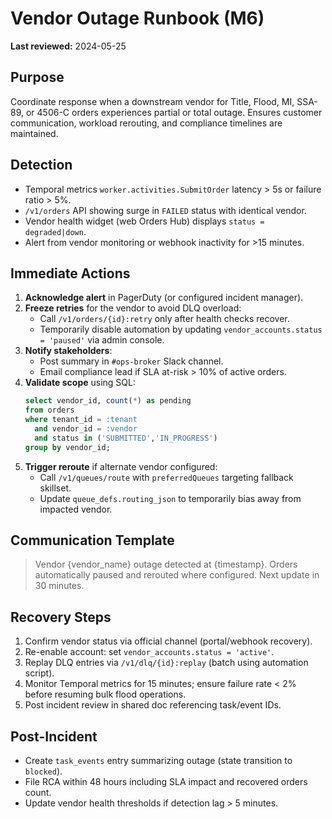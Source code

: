 # Vendor Outage Runbook (M6)

**Last reviewed:** 2024-05-25

## Purpose
Coordinate response when a downstream vendor for Title, Flood, MI, SSA-89, or 4506-C orders experiences partial or total outage. Ensures customer communication, workload rerouting, and compliance timelines are maintained.

## Detection
- Temporal metrics `worker.activities.SubmitOrder` latency > 5s or failure ratio > 5%.
- `/v1/orders` API showing surge in `FAILED` status with identical vendor.
- Vendor health widget (web Orders Hub) displays `status = degraded|down`.
- Alert from vendor monitoring or webhook inactivity for >15 minutes.

## Immediate Actions
1. **Acknowledge alert** in PagerDuty (or configured incident manager).
2. **Freeze retries** for the vendor to avoid DLQ overload:
   - Call `/v1/orders/{id}:retry` only after health checks recover.
   - Temporarily disable automation by updating `vendor_accounts.status = 'paused'` via admin console.
3. **Notify stakeholders**:
   - Post summary in `#ops-broker` Slack channel.
   - Email compliance lead if SLA at-risk > 10% of active orders.
4. **Validate scope** using SQL:
   ```sql
   select vendor_id, count(*) as pending
   from orders
   where tenant_id = :tenant
     and vendor_id = :vendor
     and status in ('SUBMITTED','IN_PROGRESS')
   group by vendor_id;
   ```
5. **Trigger reroute** if alternate vendor configured:
   - Call `/v1/queues/route` with `preferredQueues` targeting fallback skillset.
   - Update `queue_defs.routing_json` to temporarily bias away from impacted vendor.

## Communication Template
> Vendor {vendor_name} outage detected at {timestamp}. Orders automatically paused and rerouted where configured. Next update in 30 minutes.

## Recovery Steps
1. Confirm vendor status via official channel (portal/webhook recovery).
2. Re-enable account: set `vendor_accounts.status = 'active'`.
3. Replay DLQ entries via `/v1/dlq/{id}:replay` (batch using automation script).
4. Monitor Temporal metrics for 15 minutes; ensure failure rate < 2% before resuming bulk flood operations.
5. Post incident review in shared doc referencing task/event IDs.

## Post-Incident
- Create `task_events` entry summarizing outage (state transition to `blocked`).
- File RCA within 48 hours including SLA impact and recovered orders count.
- Update vendor health thresholds if detection lag > 5 minutes.
